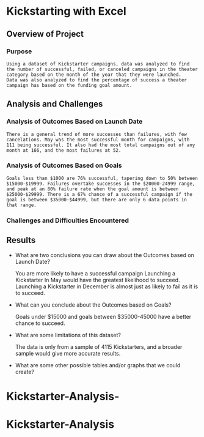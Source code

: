 # Kickstarting with Excel

## Overview of Project

### Purpose

	Using a dataset of Kickstarter campaigns, data was analyzed to find the number of successful, failed, or canceled campaigns in the theater category based on the month of the year that they were launched. 
	Data was also analyzed to find the percentage of success a theater campaign has based on the funding goal amount.

## Analysis and Challenges

### Analysis of Outcomes Based on Launch Date

 	There is a general trend of more successes than failures, with few cancelations. May was the most successful month for campaigns, with 111 being successful. It also had the most total campaigns out of any month at 166, and the most failures at 52. 




### Analysis of Outcomes Based on Goals

	Goals less than $1000 are 76% successful, tapering down to 50% between $15000-$19999. Failures overtake successes in the $20000-24999 range, and peak at an 80% failure rate when the goal amount is between $25000-$29999. There is a 67% chance of a successful campaign if the goal is between $35000-$44999, but there are only 6 data points in that range.


 

### Challenges and Difficulties Encountered

## Results

- What are two conclusions you can draw about the Outcomes based on Launch Date?

	You are more likely to have a successful campaign 
	Launching a Kickstarter In May would have the greatest likelihood to succeed. 
	Launching a Kickstarter in December is almost just as likely to fail as it is to succeed. 

- What can you conclude about the Outcomes based on Goals?

	Goals under $15000 and goals between $35000-45000 have a better chance to succeed.

- What are some limitations of this dataset?
	
	The data is only from a sample of 4115 Kickstarters, and a broader sample would give more accurate results. 


- What are some other possible tables and/or graphs that we could create?

	

# Kickstarter-Analysis-
# Kickstarter-Analysis


